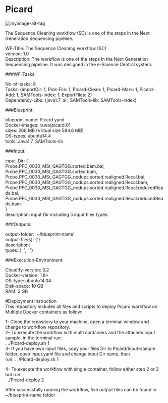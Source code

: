 # Picard
![myimage-alt-tag](https://github.com/WorkflowCenter-Repositories/Picard/raw/master/picard.png)
  
The Sequence Cleaning workflow (SC) is one of the steps in the Next Generation Sequencing pipeline.  
  
  WF-Title: The Sequence Cleaning workflow (SC)    
  version: 1.0    
  Description: The workflow is one of the steps in the Next Generation Sequencing pipeline. It was designed in the e-Science Central system.  
  
###WF-Tasks:  
  
  No-of-tasks: 8  
  Tasks: {importDir: 1, Pick-File: 1, Picard-Clean: 1, Picard-Mark: 1, Picard-Add: 1, SAMTools-index: 1, ExportFiles: 2}  
  Dependency-Libs: {java1.7: all, SAMTools-lib: SAMTools-index}   

###Blueprint:

  blueprint-name: Picard.yaml  
  Docker-images: rawa/picard:01  
  sizes: 268 MB (Virtual size 594.6 MB)  
  OS-types: ubuntu14.4  
  tools: Java1.7, SAMTools-lib  
  
###Input:  
  
  input-Dir:  {  
  Probe.PFC_0030_MSt_GAGTGG.sorted.bam.bai, Probe.PFC_0030_MSt_GAGTGG.sorted.bam,                                                       Probe.PFC_0030_MSt_GAGTGG_nodups.sorted.realigned.Recal.bai,                                                
  Probe.PFC_0030_MSt_GAGTGG_nodups.sorted.realigned.Recal.bam,                                                                          Probe.PFC_0030_MSt_GAGTGG_nodups.sorted.realigned.Recal.reducedReads.bai,                                                             Probe.PFC_0030_MSt_GAGTGG_nodups.sorted.realigned.Recal.reducedReads.bam  
              }  
  description: input Dir including 5 input files
  types: 

###Outputs:

  output-folder: '~/blueprint-name'  
  output-file(s): {'}  
  description:  
  types: {' ', ' '}  

###Execution-Environment:  
  
  Cloudify-version: 3.2  
  Docker-version: 1.8+  
  OS-type: ubuntu14.04  
  Disk-space: 10 GB  
  RAM: 3 GB  
  
#Deployment Instruction  
This repository includes all files and scripts to deploy Picard workflow on Multiple Docker containers as follow:  
  
1- Clone the repository to your machine, open a terminal window and change to workflow repository.  
2- To execute the workflow with multi containers and the attached input sample, in the terminal run:   
   . ./Picard-deploy.sh 1    
3- If you have own input files, copy your files Dir to Picard/Input-sample folder, open Input.yaml file and change input Dir name, then  
   run: . ./Picard-deploy.sh 1  
  
4- To execute the workflow with single container, follow either step 2 or 3 but run:    
   . ./Picard-deploy 2  
  
After successfully running the workflow, five output files can be found in ~/blueprint-name folder
